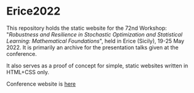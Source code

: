 # Erice2022
This repository holds the static website for the 72nd Workshop: "*Robustness and Resilience in Stochastic Optimization and Statistical Learning: Mathematical Foundations*", held in Erice (Sicily), 19-25 May 2022. It is primarily an archive for the presentation talks given at the conference.

It also serves as a proof of concept for simple, static websites written in HTML+CSS only.

Conference website is [here](linkurl)
